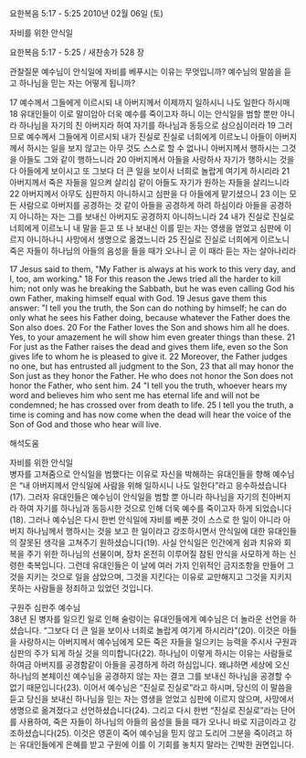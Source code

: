 요한복음 5:17 - 5:25 
2010년 02월 06일 (토)

자비를 위한 안식일



요한복음 5:17 - 5:25 / 새찬송가 528 장


관찰질문
예수님이 안식일에 자비를 베푸시는 이유는 무엇입니까?
예수님의 말씀을 듣고 하나님을 믿는 자는 어떻게 됩니까?

17 예수께서 그들에게 이르시되 내 아버지께서 이제까지 일하시니 나도 일한다 하시매 18 유대인들이 이로 말미암아 더욱 예수를 죽이고자 하니 이는 안식일을 범할 뿐만 아니라 하나님을 자기의 친 아버지라 하여 자기를 하나님과 동등으로 삼으심이러라 19 그러므로 예수께서 그들에게 이르시되 내가 진실로 진실로 너희에게 이르노니 아들이 아버지께서 하시는 일을 보지 않고는 아무 것도 스스로 할 수 없나니 아버지께서 행하시는 그것을 아들도 그와 같이 행하느니라 20 아버지께서 아들을 사랑하사 자기가 행하시는 것을 다 아들에게 보이시고 또 그보다 더 큰 일을 보이사 너희로 놀랍게 여기게 하시리라 21 아버지께서 죽은 자들을 일으켜 살리심 같이 아들도 자기가 원하는 자들을 살리느니라 22 아버지께서 아무도 심판하지 아니하시고 심판을 다 아들에게 맡기셨으니 23 이는 모든 사람으로 아버지를 공경하는 것 같이 아들을 공경하게 하려 하심이라 아들을 공경하지 아니하는 자는 그를 보내신 아버지도 공경하지 아니하느니라 24 내가 진실로 진실로 너희에게 이르노니 내 말을 듣고 또 나 보내신 이를 믿는 자는 영생을 얻었고 심판에 이르지 아니하나니 사망에서 생명으로 옮겼느니라 25 진실로 진실로 너희에게 이르노니 죽은 자들이 하나님의 아들의 음성을 들을 때가 오나니 곧 이 때라 듣는 자는 살아나리라 

17 Jesus said to them, "My Father is always at his work to this very day, and I, too, am working." 18 For this reason the Jews tried all the harder to kill him; not only was he breaking the Sabbath, but he was even calling God his own Father, making himself equal with God. 19 Jesus gave them this answer: "I tell you the truth, the Son can do nothing by himself; he can do only what he sees his Father doing, because whatever the Father does the Son also does. 20 For the Father loves the Son and shows him all he does. Yes, to your amazement he will show him even greater things than these. 
21 For just as the Father raises the dead and gives them life, even so the Son gives life to whom he is pleased to give it. 22 Moreover, the Father judges no one, but has entrusted all judgment to the Son, 23 that all may honor the Son just as they honor the Father. He who does not honor the Son does not honor the Father, who sent him. 24 "I tell you the truth, whoever hears my word and believes him who sent me has eternal life and will not be condemned; he has crossed over from death to life. 
25 I tell you the truth, a time is coming and has now come when the dead will hear the voice of the Son of God and those who hear will live.

해석도움





자비를 위한 안식일  
병자를 고쳐줌으로 안식일을 범했다는 이유로 자신을 박해하는 유대인들을 향해 예수님은 “내 아버지께서 안식일에 사람을 위해 일하시니 나도 일한다”라고 응수하셨습니다(17). 그러자 유대인들은 예수님이 안식일을 범할 뿐 아니라 하나님을 자기의 친아버지라 하여 자기를 하나님과 동등시한 것으로 인해 더욱 예수를 죽이고자 하게 되었습니다(18). 그러나 예수님은 다시 한번 안식일에 자비를 베푼 것이 스스로 한 일이 아니라 아버지 하나님께서 행하시는 것을 보고 한 일이라고 강조하시면서 안식일에 대한 유대인들의 잘못된 생각을 고쳐주기 원하셨습니다(19). 사실 안식일은 인간에게 쉼과 치유와 회복을 주기 위한 하나님의 선물이며, 장차 온전히 이루어질 참된 안식을 사모하게 하는 신령한 축복입니다. 그런데 유대인들은 이 날에 여러 가지 인위적인 금지조항을 만들어 그것을 지키는 것으로 일을 삼았으며, 그것을 지킨다는 이유로 교만해지고 그것을 지키지 못하는 사람들을 정죄하고 있었던 것입니다.

구원주 심판주 예수님  
38년 된 병자를 일으킨 일로 인해 술렁이는 유대인들에게 예수님은 더 놀라운 선언을 하셨습니다. “그보다 더 큰 일을 보이사 너희로 놀랍게 여기게 하시리라”(20). 이것은 아들을 사랑하시는 아버지께서 예수님에게 모든 죽은 자들을 일으키는 능력을 주시사 구원과 심판의 주가 되게 하실 것을 의미합니다(22). 하나님이 이렇게 하시는 이유는 사람들로 하여금 아버지를 공경함같이 아들을 공경하게 하려 하심입니다. 왜냐하면 세상에 오신 하나님의 본체이신 예수님을 공경하지 않는 자는 결코 그를 보내신 하나님을 공경할 수 없기 때문입니다(23). 이어서 예수님은 “진실로 진실로”라고 하시며, 당신의 이 말씀을 듣고 당신을 보내신 하나님을 믿는 자는 영생을 얻었고 심판에 이르지 않으며, 사망에서 생명으로 옮겨졌다고 선언하셨습니다(24). 그리고 다시 한번 “진실로 진실로”라는 단어를 사용하여, 죽은 자들이 하나님의 아들의 음성을 들을 때가 오나니 바로 지금이라고 강조하셨습니다(25). 이것은 영혼이 죽어 예수님을 믿지 않고 도리어 그분을 죽이려고 하는 유대인들에게 은혜를 받고 구원에 이를 이 기회를 놓치지 말라는 긴박한 권면입니다.